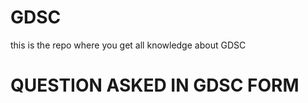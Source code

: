 # GDSC
this is the repo where you get all knowledge about GDSC


<h1> QUESTION ASKED IN GDSC FORM</h1>
